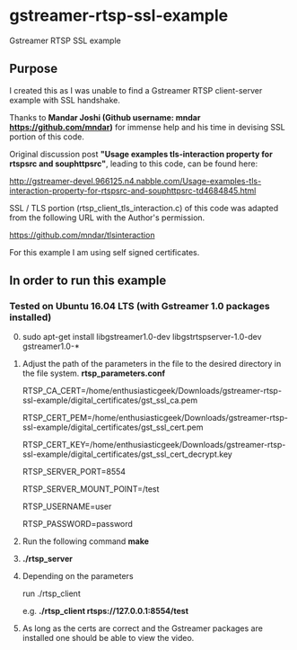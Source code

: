 # gstreamer-rtsp-ssl-example
Gstreamer RTSP SSL example

## Purpose
I created this as I was unable to find a Gstreamer RTSP client-server example with SSL handshake.

Thanks to **Mandar Joshi (Github username: mndar https://github.com/mndar)** for immense help and his time in devising SSL portion of this code.

Original discussion post **"Usage examples tls-interaction property for rtspsrc and souphttpsrc"**, leading to this code, can be found here:

http://gstreamer-devel.966125.n4.nabble.com/Usage-examples-tls-interaction-property-for-rtspsrc-and-souphttpsrc-td4684845.html

SSL / TLS portion (rtsp_client_tls_interaction.c) of this code was adapted from the following URL with the Author's permission.

https://github.com/mndar/tlsinteraction

For this example I am using self signed certificates.

## In order to run this example

### Tested on Ubuntu 16.04 LTS (with Gstreamer 1.0 packages installed)

0. sudo apt-get install libgstreamer1.0-dev libgstrtspserver-1.0-dev gstreamer1.0-*

1. Adjust the path of the parameters in the file to the desired directory in the file system.
   **rtsp_parameters.conf**
      
   RTSP_CA_CERT=/home/enthusiasticgeek/Downloads/gstreamer-rtsp-ssl-example/digital_certificates/gst_ssl_ca.pem
   
   RTSP_CERT_PEM=/home/enthusiasticgeek/Downloads/gstreamer-rtsp-ssl-example/digital_certificates/gst_ssl_cert.pem
   
   RTSP_CERT_KEY=/home/enthusiasticgeek/Downloads/gstreamer-rtsp-ssl-example/digital_certificates/gst_ssl_cert_decrypt.key
   
   RTSP_SERVER_PORT=8554
   
   RTSP_SERVER_MOUNT_POINT=/test
   
   RTSP_USERNAME=user
   
   RTSP_PASSWORD=password

2. Run the following command
   **make**

3. **./rtsp_server**

4. Depending on the parameters

   run
   ./rtsp_client <URL>

   e.g. 
   **./rtsp_client rtsps://127.0.0.1:8554/test**

5. As long as the certs are correct and the Gstreamer packages are installed one should be able to view the video.
